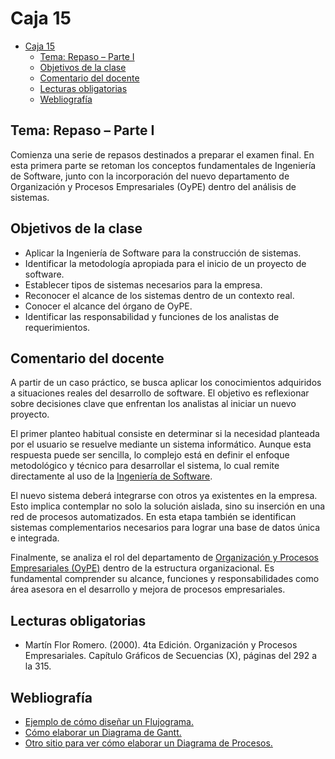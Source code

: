 # Caja 15

<!--toc:start-->
- [Caja 15](#caja-15)
  - [Tema: Repaso – Parte I](#tema-repaso-parte-i)
  - [Objetivos de la clase](#objetivos-de-la-clase)
  - [Comentario del docente](#comentario-del-docente)
  - [Lecturas obligatorias](#lecturas-obligatorias)
  - [Webliografía](#webliografía)
<!--toc:end-->

## Tema: Repaso – Parte I

Comienza una serie de repasos destinados a preparar el examen final. En esta primera parte se retoman los conceptos fundamentales de Ingeniería de Software, junto con la incorporación del nuevo departamento de Organización y Procesos Empresariales (OyPE) dentro del análisis de sistemas.

## Objetivos de la clase

- Aplicar la Ingeniería de Software para la construcción de sistemas.
- Identificar la metodología apropiada para el inicio de un proyecto de software.
- Establecer tipos de sistemas necesarios para la empresa.
- Reconocer el alcance de los sistemas dentro de un contexto real.
- Conocer el alcance del órgano de OyPE.
- Identificar las responsabilidad y funciones de los analistas de requerimientos.

## Comentario del docente

A partir de un caso práctico, se busca aplicar los conocimientos adquiridos a situaciones reales del desarrollo de software. El objetivo es reflexionar sobre decisiones clave que enfrentan los analistas al iniciar un nuevo proyecto.

El primer planteo habitual consiste en determinar si la necesidad planteada por el usuario se resuelve mediante un sistema informático. Aunque esta respuesta puede ser sencilla, lo complejo está en definir el enfoque metodológico y técnico para desarrollar el sistema, lo cual remite directamente al uso de la [Ingeniería de Software](./materiales-de-clase/Repaso_1.pdf).

El nuevo sistema deberá integrarse con otros ya existentes en la empresa. Esto implica contemplar no solo la solución aislada, sino su inserción en una red de procesos automatizados. En esta etapa también se identifican sistemas complementarios necesarios para lograr una base de datos única e integrada.

Finalmente, se analiza el rol del departamento de [Organización y Procesos Empresariales (OyPE)](./materiales-de-clase/Repaso_2.pdf) dentro de la estructura organizacional. Es fundamental comprender su alcance, funciones y responsabilidades como área asesora en el desarrollo y mejora de procesos empresariales.

## Lecturas obligatorias

- Martín Flor Romero. (2000). 4ta Edición. Organización y Procesos Empresariales. Capítulo Gráficos de Secuencias (X), páginas del 292 a la 315.

## Webliografía

- [Ejemplo de cómo diseñar un Flujograma.](http://www.scribd.com/doc/6452710/Diseno-flujograma)
- [Cómo elaborar un Diagrama de Gantt.](http://tugimnasiacerebral.com/herramientas-de-estudio/que-es-un-diagrama-o-grafica-de-gantt)
- [Otro sitio para ver cómo elaborar un Diagrama de Procesos.](https://www.obs-edu.com/int/blog-project-management/diagramas-de-gantt/como-se-construye-un-diagrama-de-gantt)

